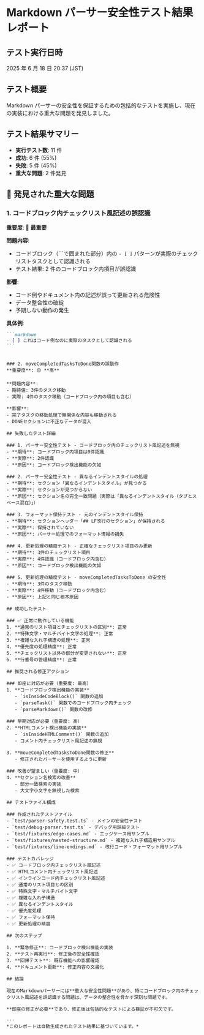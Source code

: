 # Markdown パーサー安全性テスト結果レポート

## テスト実行日時

2025 年 6 月 18 日 20:37 (JST)

## テスト概要

Markdown パーサーの安全性を保証するための包括的なテストを実施し、現在の実装における重大な問題を発見しました。

## テスト結果サマリー

- **実行テスト数**: 11 件
- **成功**: 6 件 (55%)
- **失敗**: 5 件 (45%)
- **重大な問題**: 2 件発見

## 🚨 発見された重大な問題

### 1. コードブロック内チェックリスト風記述の誤認識

**重要度**: 🔴 **最重要**

**問題内容**:

- コードブロック（```で囲まれた部分）内の `- [ ]` パターンが実際のチェックリストタスクとして認識される
- テスト結果: 2 件のコードブロック内項目が誤認識

**影響**:

- コード例やドキュメント内の記述が誤って更新される危険性
- データ整合性の破綻
- 予期しない動作の発生

**具体例**:

````markdown
```markdown
- [ ] これはコード例なのに実際のタスクとして認識される
```
````

```

### 2. moveCompletedTasksToDone関数の誤動作
**重要度**: 🟡 **高**

**問題内容**:
- 期待値: 3件のタスク移動
- 実際: 4件のタスク移動（コードブロック内の項目も含む）

**影響**:
- 完了タスクの移動処理で無関係な内容も移動される
- DONEセクションに不正なデータが混入

## 失敗したテスト詳細

### 1. パーサー安全性テスト - コードブロック内のチェックリスト風記述を無視
- **期待**: コードブロック内項目は0件認識
- **実際**: 2件認識
- **原因**: コードブロック検出機能の欠如

### 2. パーサー安全性テスト - 異なるインデントスタイルの処理
- **期待**: セクション「異なるインデントスタイル」が見つかる
- **実際**: セクションが見つからない
- **原因**: セクション名の完全一致問題（実際は「異なるインデントスタイル（タブとスペース混在）」）

### 3. フォーマット保持テスト - 元のインデントスタイル保持
- **期待**: セクションヘッダー「## LF改行のセクション」が保持される
- **実際**: 保持されていない
- **原因**: パーサー処理でのフォーマット情報の損失

### 4. 更新処理の精度テスト - 正確なチェックリスト項目のみ更新
- **期待**: 3件のチェックリスト項目
- **実際**: 4件認識（コードブロック内含む）
- **原因**: コードブロック検出機能の欠如

### 5. 更新処理の精度テスト - moveCompletedTasksToDone の安全性
- **期待**: 3件のタスク移動
- **実際**: 4件移動（コードブロック内含む）
- **原因**: 上記と同じ根本原因

## 成功したテスト

### ✅ 正常に動作している機能
1. **通常のリスト項目とチェックリストの区別**: 正常
2. **特殊文字・マルチバイト文字の処理**: 正常
3. **複雑な入れ子構造の処理**: 正常
4. **優先度の処理精度**: 正常
5. **チェックリスト以外の部分が変更されない**: 正常
6. **行番号の管理精度**: 正常

## 推奨される修正アクション

### 即座に対応が必要（重要度: 最高）
1. **コードブロック検出機能の実装**
   - `isInsideCodeBlock()` 関数の追加
   - `parseTask()` 関数でのコードブロック内チェック
   - `parseMarkdown()` 関数の改修

### 早期対応が必要（重要度: 高）
2. **HTMLコメント検出機能の実装**
   - `isInsideHTMLComment()` 関数の追加
   - コメント内チェックリスト風記述の無視

3. **moveCompletedTasksToDone関数の修正**
   - 修正されたパーサーを使用するように更新

### 改善が望ましい（重要度: 中）
4. **セクション名検索の改善**
   - 部分一致検索の実装
   - 大文字小文字を無視した検索

## テストファイル構成

### 作成されたテストファイル
- `test/parser-safety.test.ts` - メインの安全性テスト
- `test/debug-parser.test.ts` - デバッグ用詳細テスト
- `test/fixtures/edge-cases.md` - エッジケース用サンプル
- `test/fixtures/nested-structure.md` - 複雑な入れ子構造用サンプル
- `test/fixtures/line-endings.md` - 改行コード・フォーマット用サンプル

### テストカバレッジ
- ✅ コードブロック内チェックリスト風記述
- ✅ HTMLコメント内チェックリスト風記述
- ✅ インラインコード内チェックリスト風記述
- ✅ 通常のリスト項目との区別
- ✅ 特殊文字・マルチバイト文字
- ✅ 複雑な入れ子構造
- ✅ 異なるインデントスタイル
- ✅ 優先度処理
- ✅ フォーマット保持
- ✅ 更新処理の精度

## 次のステップ

1. **緊急修正**: コードブロック検出機能の実装
2. **テスト再実行**: 修正後の安全性確認
3. **回帰テスト**: 既存機能への影響確認
4. **ドキュメント更新**: 修正内容の文書化

## 結論

現在のMarkdownパーサーには**重大な安全性問題**があり、特にコードブロック内のチェックリスト風記述を誤認識する問題は、データの整合性を脅かす深刻な問題です。

**即座の修正が必要**であり、修正後は包括的なテストによる検証が不可欠です。

---
*このレポートは自動生成されたテスト結果に基づいています。*
```
